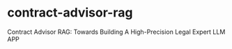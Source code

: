 # contract-advisor-rag
Contract Advisor RAG: Towards Building A High-Precision Legal Expert LLM APP
